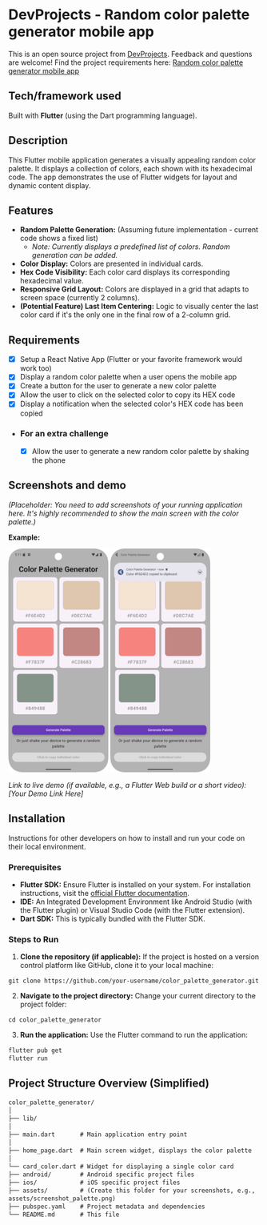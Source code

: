 # DevProjects - Random color palette generator mobile app

This is an open source project from [DevProjects](http://www.codementor.io/projects). Feedback and questions are welcome!
Find the project requirements here: [Random color palette generator mobile app](https://www.codementor.io/projects/mobile/random-color-palette-generator-mobile-app-cfkyclpsex)

## Tech/framework used
Built with **Flutter** (using the Dart programming language).

## Description
This Flutter mobile application generates a visually appealing random color palette. It displays a collection of colors, each shown with its hexadecimal code. The app demonstrates the use of Flutter widgets for layout and dynamic content display.

## Features
-   **Random Palette Generation:** (Assuming future implementation - current code shows a fixed list)
    *   *Note: Currently displays a predefined list of colors. Random generation can be added.*
-   **Color Display:** Colors are presented in individual cards.
-   **Hex Code Visibility:** Each color card displays its corresponding hexadecimal value.
-   **Responsive Grid Layout:** Colors are displayed in a grid that adapts to screen space (currently 2 columns).
-   **(Potential Feature) Last Item Centering:** Logic to visually center the last color card if it's the only one in the final row of a 2-column grid.

## Requirements
* [x] Setup a React Native App (Flutter or your favorite framework would work too)
* [x] Display a random color palette when a user opens the mobile app
* [x] Create a button for the user to generate a new color palette
* [x] Allow the user to click on the selected color to copy its HEX code
* [x] Display a notification when the selected color's HEX code has been copied

* ### For an extra challenge
  * [x] Allow the user to generate a new random color palette by shaking the phone


## Screenshots and demo
*(Placeholder: You need to add screenshots of your running application here. It's highly recommended to show the main screen with the color palette.)*

**Example:**

<img src="assets/screenshot_palette.png" alt="App Main Screen" width="200"/>
<img src="assets/screenshot_notifications.png" alt="App Notifications of copied color" width="200"/>

*Link to live demo (if available, e.g., a Flutter Web build or a short video): [Your Demo Link Here]*

## Installation
Instructions for other developers on how to install and run your code on their local environment.

### Prerequisites
-   **Flutter SDK:** Ensure Flutter is installed on your system. For installation instructions, visit the [official Flutter documentation](https://flutter.dev/docs/get-started/install).
-   **IDE:** An Integrated Development Environment like Android Studio (with the Flutter plugin) or Visual Studio Code (with the Flutter extension).
-   **Dart SDK:** This is typically bundled with the Flutter SDK.

### Steps to Run
1.  **Clone the repository (if applicable):**
    If the project is hosted on a version control platform like GitHub, clone it to your local machine:

```
git clone https://github.com/your-username/color_palette_generator.git
```

2.  **Navigate to the project directory:**
    Change your current directory to the project folder:

```
cd color_palette_generator    
```    

3.  **Run the application:**
    Use the Flutter command to run the application:

```
flutter pub get
flutter run    
```    

## Project Structure Overview (Simplified)
```
color_palette_generator/ 
│   
├── lib/ 
│   
├── main.dart       # Main application entry point 
│   
├── home_page.dart  # Main screen widget, displays the color palette 
│   
└── card_color.dart # Widget for displaying a single color card 
├── android/        # Android specific project files 
├── ios/            # iOS specific project files 
├── assets/         # (Create this folder for your screenshots, e.g., assets/screenshot_palette.png) 
├── pubspec.yaml    # Project metadata and dependencies 
└── README.md       # This file
```